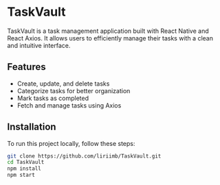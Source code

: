 # TaskVault

TaskVault is a task management application built with React Native and React Axios. It allows users to efficiently manage their tasks with a clean and intuitive interface.

## Features

- Create, update, and delete tasks
- Categorize tasks for better organization
- Mark tasks as completed
- Fetch and manage tasks using Axios

## Installation

To run this project locally, follow these steps:

```bash
git clone https://github.com/liriimb/TaskVault.git
cd TaskVault
npm install
npm start
